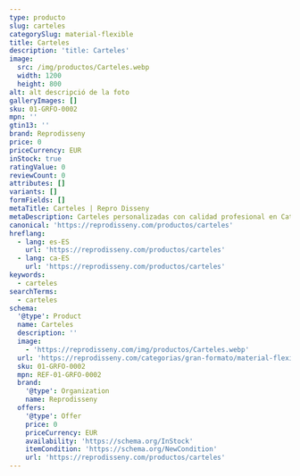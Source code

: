 ```yaml
---
type: producto
slug: carteles
categorySlug: material-flexible
title: Carteles
description: 'title: Carteles'
image:
  src: /img/productos/Carteles.webp
  width: 1200
  height: 800
alt: alt descripció de la foto
galleryImages: []
sku: 01-GRFO-0002
mpn: ''
gtin13: ''
brand: Reprodisseny
price: 0
priceCurrency: EUR
inStock: true
ratingValue: 0
reviewCount: 0
attributes: []
variants: []
formFields: []
metaTitle: Carteles | Repro Disseny
metaDescription: Carteles personalizadas con calidad profesional en Cataluña.
canonical: 'https://reprodisseny.com/productos/carteles'
hreflang:
  - lang: es-ES
    url: 'https://reprodisseny.com/productos/carteles'
  - lang: ca-ES
    url: 'https://reprodisseny.com/productos/carteles'
keywords:
  - carteles
searchTerms:
  - carteles
schema:
  '@type': Product
  name: Carteles
  description: ''
  image:
    - 'https://reprodisseny.com/img/productos/Carteles.webp'
  url: 'https://reprodisseny.com/categorias/gran-formato/material-flexible/carteles'
  sku: 01-GRFO-0002
  mpn: REF-01-GRFO-0002
  brand:
    '@type': Organization
    name: Reprodisseny
  offers:
    '@type': Offer
    price: 0
    priceCurrency: EUR
    availability: 'https://schema.org/InStock'
    itemCondition: 'https://schema.org/NewCondition'
    url: 'https://reprodisseny.com/productos/carteles'
---
```


